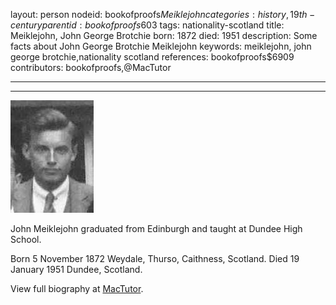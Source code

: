 layout: person
nodeid: bookofproofs$Meiklejohn
categories: history,19th-century
parentid: bookofproofs$603
tags: nationality-scotland
title: Meiklejohn, John George Brotchie
born: 1872
died: 1951
description: Some facts about John George Brotchie Meiklejohn
keywords: meiklejohn, john george brotchie,nationality scotland
references: bookofproofs$6909
contributors: bookofproofs,@MacTutor

---


---

![Meiklejohn.jpg](https://github.com/bookofproofs/bookofproofs.github.io/blob/main/_sources/_assets/images/portraits/Meiklejohn.jpg?raw=true)

John Meiklejohn graduated from Edinburgh and taught at Dundee High School.

Born 5 November 1872 Weydale, Thurso, Caithness, Scotland. Died 19 January 1951 Dundee, Scotland.


View full biography at [MacTutor](https://mathshistory.st-andrews.ac.uk/Biographies/Meiklejohn/).
